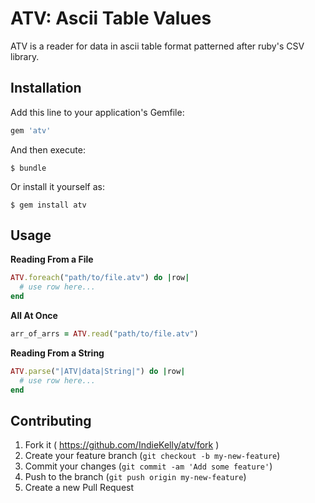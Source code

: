 # ATV: Ascii Table Values

ATV is a reader for data in ascii table format patterned after ruby's CSV library.

## Installation

Add this line to your application's Gemfile:

```ruby
gem 'atv'
```

And then execute:

    $ bundle

Or install it yourself as:

    $ gem install atv

## Usage

**Reading From a File**

```ruby
ATV.foreach("path/to/file.atv") do |row|
  # use row here...
end
```

**All At Once**

```ruby
arr_of_arrs = ATV.read("path/to/file.atv")
```

**Reading From a String**

```ruby
ATV.parse("|ATV|data|String|") do |row|
  # use row here...
end
```

## Contributing

1. Fork it ( https://github.com/IndieKelly/atv/fork )
2. Create your feature branch (`git checkout -b my-new-feature`)
3. Commit your changes (`git commit -am 'Add some feature'`)
4. Push to the branch (`git push origin my-new-feature`)
5. Create a new Pull Request

